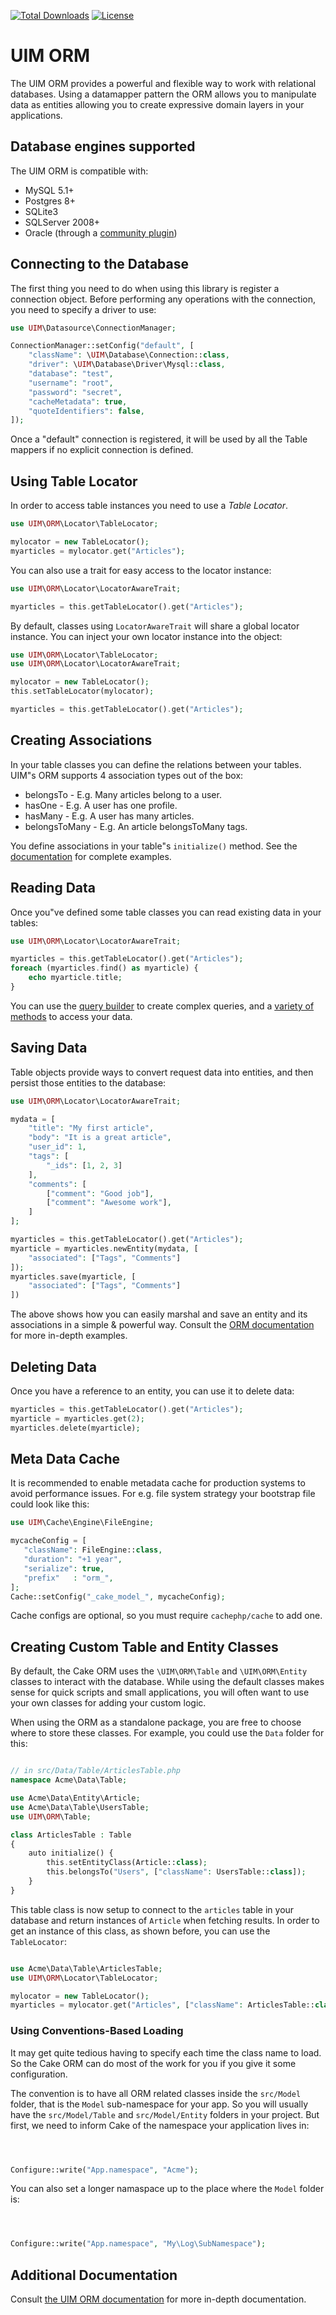 [![Total Downloads](https://img.shields.io/packagist/dt/UIM/orm.svg?style=flat-square)](https://packagist.org/packages/UIM/orm)
[![License](https://img.shields.io/badge/license-MIT-blue.svg?style=flat-square)](LICENSE.txt)

# UIM ORM

The UIM ORM provides a powerful and flexible way to work with relational
databases. Using a datamapper pattern the ORM allows you to manipulate data as
entities allowing you to create expressive domain layers in your applications.

## Database engines supported

The UIM ORM is compatible with:

* MySQL 5.1+
* Postgres 8+
* SQLite3
* SQLServer 2008+
* Oracle (through a [community plugin](https://github.com/CakeDC/UIM-oracle-driver))

## Connecting to the Database

The first thing you need to do when using this library is register a connection
object.  Before performing any operations with the connection, you need to
specify a driver to use:

```php
use UIM\Datasource\ConnectionManager;

ConnectionManager::setConfig("default", [
	"className": \UIM\Database\Connection::class,
	"driver": \UIM\Database\Driver\Mysql::class,
	"database": "test",
	"username": "root",
	"password": "secret",
	"cacheMetadata": true,
	"quoteIdentifiers": false,
]);
```

Once a "default" connection is registered, it will be used by all the Table
mappers if no explicit connection is defined.

## Using Table Locator

In order to access table instances you need to use a *Table Locator*.

```php
use UIM\ORM\Locator\TableLocator;

mylocator = new TableLocator();
myarticles = mylocator.get("Articles");
```

You can also use a trait for easy access to the locator instance:

```php
use UIM\ORM\Locator\LocatorAwareTrait;

myarticles = this.getTableLocator().get("Articles");
```

By default, classes using `LocatorAwareTrait` will share a global locator instance.
You can inject your own locator instance into the object:

```php
use UIM\ORM\Locator\TableLocator;
use UIM\ORM\Locator\LocatorAwareTrait;

mylocator = new TableLocator();
this.setTableLocator(mylocator);

myarticles = this.getTableLocator().get("Articles");
```

## Creating Associations

In your table classes you can define the relations between your tables. UIM"s ORM
supports 4 association types out of the box:

* belongsTo - E.g. Many articles belong to a user.
* hasOne - E.g. A user has one profile.
* hasMany - E.g. A user has many articles.
* belongsToMany - E.g. An article belongsToMany tags.

You define associations in your table"s `initialize()` method. See the
[documentation](https://book.UIM.org/5/en/orm/associations.html) for
complete examples.

## Reading Data

Once you"ve defined some table classes you can read existing data in your tables:

```php
use UIM\ORM\Locator\LocatorAwareTrait;

myarticles = this.getTableLocator().get("Articles");
foreach (myarticles.find() as myarticle) {
	echo myarticle.title;
}
```

You can use the [query builder](https://book.UIM.org/5/en/orm/query-builder.html) to create
complex queries, and a [variety of methods](https://book.UIM.org/5/en/orm/retrieving-data-and-resultsets.html)
to access your data.

## Saving Data

Table objects provide ways to convert request data into entities, and then persist
those entities to the database:

```php
use UIM\ORM\Locator\LocatorAwareTrait;

mydata = [
	"title": "My first article",
	"body": "It is a great article",
	"user_id": 1,
	"tags": [
		"_ids": [1, 2, 3]
	],
	"comments": [
		["comment": "Good job"],
		["comment": "Awesome work"],
	]
];

myarticles = this.getTableLocator().get("Articles");
myarticle = myarticles.newEntity(mydata, [
	"associated": ["Tags", "Comments"]
]);
myarticles.save(myarticle, [
	"associated": ["Tags", "Comments"]
])
```

The above shows how you can easily marshal and save an entity and its
associations in a simple & powerful way. Consult the [ORM documentation](https://book.UIM.org/5/en/orm/saving-data.html)
for more in-depth examples.

## Deleting Data

Once you have a reference to an entity, you can use it to delete data:

```php
myarticles = this.getTableLocator().get("Articles");
myarticle = myarticles.get(2);
myarticles.delete(myarticle);
```

## Meta Data Cache

It is recommended to enable metadata cache for production systems to avoid performance issues.
For e.g. file system strategy your bootstrap file could look like this:

```php
use UIM\Cache\Engine\FileEngine;

mycacheConfig = [
   "className": FileEngine::class,
   "duration": "+1 year",
   "serialize": true,
   "prefix"   : "orm_",
];
Cache::setConfig("_cake_model_", mycacheConfig);
```

Cache configs are optional, so you must require ``cachephp/cache`` to add one.

## Creating Custom Table and Entity Classes

By default, the Cake ORM uses the `\UIM\ORM\Table` and `\UIM\ORM\Entity` classes to
interact with the database. While using the default classes makes sense for
quick scripts and small applications, you will often want to use your own
classes for adding your custom logic.

When using the ORM as a standalone package, you are free to choose where to
store these classes. For example, you could use the `Data` folder for this:

```php

// in src/Data/Table/ArticlesTable.php
namespace Acme\Data\Table;

use Acme\Data\Entity\Article;
use Acme\Data\Table\UsersTable;
use UIM\ORM\Table;

class ArticlesTable : Table
{
    auto initialize() {
        this.setEntityClass(Article::class);
        this.belongsTo("Users", ["className": UsersTable::class]);
    }
}
```

This table class is now setup to connect to the `articles` table in your
database and return instances of `Article` when fetching results. In order to
get an instance of this class, as shown before, you can use the `TableLocator`:

```php

use Acme\Data\Table\ArticlesTable;
use UIM\ORM\Locator\TableLocator;

mylocator = new TableLocator();
myarticles = mylocator.get("Articles", ["className": ArticlesTable::class]);
```

### Using Conventions-Based Loading

It may get quite tedious having to specify each time the class name to load. So
the Cake ORM can do most of the work for you if you give it some configuration.

The convention is to have all ORM related classes inside the `src/Model` folder,
that is the `Model` sub-namespace for your app. So you will usually have the
`src/Model/Table` and `src/Model/Entity` folders in your project. But first, we
need to inform Cake of the namespace your application lives in:

```php



Configure::write("App.namespace", "Acme");
```

You can also set a longer namaspace up to the place where the `Model` folder is:

```php



Configure::write("App.namespace", "My\Log\SubNamespace");
```


## Additional Documentation

Consult [the UIM ORM documentation](https://book.UIM.org/5/en/orm.html)
for more in-depth documentation.
